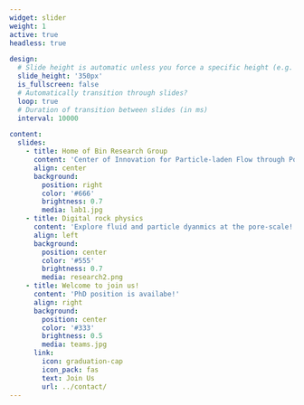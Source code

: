 ```yaml
---
widget: slider
weight: 1
active: true
headless: true

design:
  # Slide height is automatic unless you force a specific height (e.g. '400px')
  slide_height: '350px'
  is_fullscreen: false
  # Automatically transition through slides?
  loop: true
  # Duration of transition between slides (in ms)
  interval: 10000

content:
  slides:
    - title: Home of Bin Research Group 
      content: 'Center of Innovation for Particle-laden Flow through Porous Media'
      align: center
      background:
        position: right
        color: '#666'
        brightness: 0.7
        media: lab1.jpg
    - title: Digital rock physics
      content: 'Explore fluid and particle dyanmics at the pore-scale!'
      align: left
      background:
        position: center
        color: '#555'
        brightness: 0.7
        media: research2.png
    - title: Welcome to join us!
      content: 'PhD position is availabe!'
      align: right
      background:
        position: center
        color: '#333'
        brightness: 0.5
        media: teams.jpg
      link:
        icon: graduation-cap
        icon_pack: fas
        text: Join Us
        url: ../contact/
---
```

